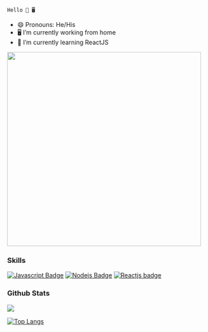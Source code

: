 ```text
Hello 🌙 🖥️
```

- 😄 Pronouns: He/His
- 🖥️ I’m currently working from home
- 🌱 I’m currently learning ReactJS

<img align="center" width="450px" src="https://i.pinimg.com/originals/7a/68/af/7a68affa5b1996be4467b93109133cbd.gif" />

### Skills

[![Javascript Badge](https://img.shields.io/badge/-Javascript-F0DB4F?style=for-the-badge&labelColor=black&logo=javascript&logoColor=F0DB4F)](#) [![Nodejs Badge](https://img.shields.io/badge/-Nodejs-3C873A?style=for-the-badge&labelColor=black&logo=node.js&logoColor=3C873A)](#)  [![Reactjs badge](https://img.shields.io/badge/-ReactJs-61DAFB?style=for-the-badge&labelColor=black&logo=react&logoColor=61DAFB)](#)

### Github Stats

<img src="https://github-readme-stats.vercel.app/api?username=puimekster&show_icons=true&theme=shades-of-purple" /> 

<!-- ![Top Langs](https://github-readme-stats.vercel.app/api/top-langs/?username=puimekster&layout=compact&theme=shades-of-purple) -->
[![Top Langs](https://github-readme-stats.vercel.app/api/top-langs/?username=puimekster&layout=compact)](https://github.com/anuraghazra/github-readme-stats)

